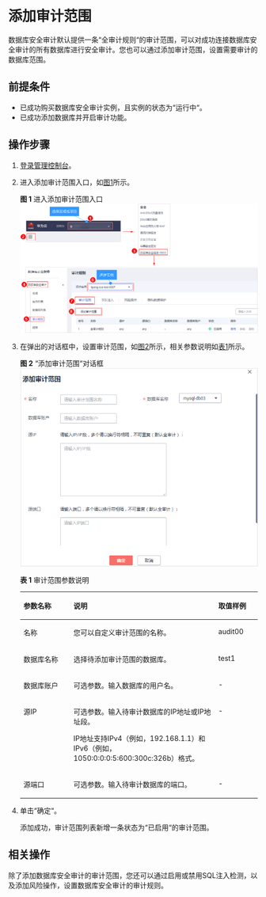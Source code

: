 # 添加审计范围<a name="dbss_01_0190"></a>

数据库安全审计默认提供一条“全审计规则“的审计范围，可以对成功连接数据库安全审计的所有数据库进行安全审计。您也可以通过添加审计范围，设置需要审计的数据库范围。

## 前提条件<a name="section070891116319"></a>

-   已成功购买数据库安全审计实例，且实例的状态为“运行中“。
-   已成功添加数据库并开启审计功能。

## 操作步骤<a name="section13224195251412"></a>

1.  [登录管理控制台](https://console.huaweicloud.com/?locale=zh-cn)。
2.  进入添加审计范围入口，如[图1](#fig61991836131419)所示。

    **图 1**  进入添加审计范围入口<a name="fig61991836131419"></a>  
    ![](figures/进入添加审计范围入口.png "进入添加审计范围入口")

3.  在弹出的对话框中，设置审计范围，如[图2](#fig97457713117)所示，相关参数说明如[表1](#table474657203117)所示。

    **图 2** “添加审计范围“对话框<a name="fig97457713117"></a>  
    ![](figures/添加审计范围对话框.png "添加审计范围对话框")

    **表 1**  审计范围参数说明

    <a name="table474657203117"></a>
    <table><thead align="left"><tr id="row274619703110"><th class="cellrowborder" valign="top" width="21.02%" id="mcps1.2.4.1.1"><p id="p117461775311"><a name="p117461775311"></a><a name="p117461775311"></a>参数名称</p>
    </th>
    <th class="cellrowborder" valign="top" width="60.980000000000004%" id="mcps1.2.4.1.2"><p id="p1374617711318"><a name="p1374617711318"></a><a name="p1374617711318"></a>说明</p>
    </th>
    <th class="cellrowborder" valign="top" width="18%" id="mcps1.2.4.1.3"><p id="p1774612703119"><a name="p1774612703119"></a><a name="p1774612703119"></a>取值样例</p>
    </th>
    </tr>
    </thead>
    <tbody><tr id="row57471572315"><td class="cellrowborder" valign="top" width="21.02%" headers="mcps1.2.4.1.1 "><p id="p17471476318"><a name="p17471476318"></a><a name="p17471476318"></a>名称</p>
    </td>
    <td class="cellrowborder" valign="top" width="60.980000000000004%" headers="mcps1.2.4.1.2 "><p id="p1874710773117"><a name="p1874710773117"></a><a name="p1874710773117"></a>您可以自定义审计范围的名称。</p>
    </td>
    <td class="cellrowborder" valign="top" width="18%" headers="mcps1.2.4.1.3 "><p id="p197474723112"><a name="p197474723112"></a><a name="p197474723112"></a>audit00</p>
    </td>
    </tr>
    <tr id="row10747976313"><td class="cellrowborder" valign="top" width="21.02%" headers="mcps1.2.4.1.1 "><p id="p67471679316"><a name="p67471679316"></a><a name="p67471679316"></a>数据库名称</p>
    </td>
    <td class="cellrowborder" valign="top" width="60.980000000000004%" headers="mcps1.2.4.1.2 "><p id="p127476712317"><a name="p127476712317"></a><a name="p127476712317"></a>选择待添加审计范围的数据库。</p>
    </td>
    <td class="cellrowborder" valign="top" width="18%" headers="mcps1.2.4.1.3 "><p id="p374718719313"><a name="p374718719313"></a><a name="p374718719313"></a>test1</p>
    </td>
    </tr>
    <tr id="row674711712315"><td class="cellrowborder" valign="top" width="21.02%" headers="mcps1.2.4.1.1 "><p id="p17747571313"><a name="p17747571313"></a><a name="p17747571313"></a>数据库账户</p>
    </td>
    <td class="cellrowborder" valign="top" width="60.980000000000004%" headers="mcps1.2.4.1.2 "><p id="p1174714733119"><a name="p1174714733119"></a><a name="p1174714733119"></a>可选参数。输入数据库的用户名。</p>
    </td>
    <td class="cellrowborder" valign="top" width="18%" headers="mcps1.2.4.1.3 "><p id="p11747277315"><a name="p11747277315"></a><a name="p11747277315"></a>-</p>
    </td>
    </tr>
    <tr id="row57476763110"><td class="cellrowborder" valign="top" width="21.02%" headers="mcps1.2.4.1.1 "><p id="p474713714310"><a name="p474713714310"></a><a name="p474713714310"></a>源IP</p>
    </td>
    <td class="cellrowborder" valign="top" width="60.980000000000004%" headers="mcps1.2.4.1.2 "><p id="p774719773115"><a name="p774719773115"></a><a name="p774719773115"></a>可选参数。输入待审计数据库的IP地址或IP地址段。</p>
    <p id="p201179149215"><a name="p201179149215"></a><a name="p201179149215"></a>IP地址支持IPv4（例如，192.168.1.1）和IPv6（例如，1050:0:0:0:5:600:300c:326b）格式。</p>
    </td>
    <td class="cellrowborder" valign="top" width="18%" headers="mcps1.2.4.1.3 "><p id="p167478793119"><a name="p167478793119"></a><a name="p167478793119"></a>-</p>
    </td>
    </tr>
    <tr id="row57473714311"><td class="cellrowborder" valign="top" width="21.02%" headers="mcps1.2.4.1.1 "><p id="p174716713117"><a name="p174716713117"></a><a name="p174716713117"></a>源端口</p>
    </td>
    <td class="cellrowborder" valign="top" width="60.980000000000004%" headers="mcps1.2.4.1.2 "><p id="p16747147153113"><a name="p16747147153113"></a><a name="p16747147153113"></a>可选参数。输入待审计数据库的端口。</p>
    </td>
    <td class="cellrowborder" valign="top" width="18%" headers="mcps1.2.4.1.3 "><p id="p1374715733116"><a name="p1374715733116"></a><a name="p1374715733116"></a>-</p>
    </td>
    </tr>
    </tbody>
    </table>

4.  单击“确定“。

    添加成功，审计范围列表新增一条状态为“已启用“的审计范围。


## 相关操作<a name="section1436832312226"></a>

除了添加数据库安全审计的审计范围，您还可以通过启用或禁用SQL注入检测，以及添加风险操作，设置数据库安全审计的审计规则。

